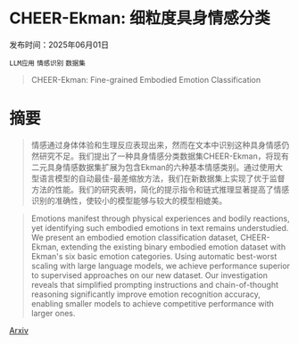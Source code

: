 # CHEER-Ekman: 细粒度具身情感分类

发布时间：2025年06月01日

`LLM应用` `情感识别` `数据集`

> CHEER-Ekman: Fine-grained Embodied Emotion Classification

# 摘要

> 情感通过身体体验和生理反应表现出来，然而在文本中识别这种具身情感仍然研究不足。我们提出了一种具身情感分类数据集CHEER-Ekman，将现有二元具身情感数据集扩展为包含Ekman的六种基本情感类别。通过使用大型语言模型的自动最佳-最差缩放方法，我们在新数据集上实现了优于监督方法的性能。我们的研究表明，简化的提示指令和链式推理显著提高了情感识别的准确性，使较小的模型能够与较大的模型相媲美。

> Emotions manifest through physical experiences and bodily reactions, yet identifying such embodied emotions in text remains understudied. We present an embodied emotion classification dataset, CHEER-Ekman, extending the existing binary embodied emotion dataset with Ekman's six basic emotion categories. Using automatic best-worst scaling with large language models, we achieve performance superior to supervised approaches on our new dataset. Our investigation reveals that simplified prompting instructions and chain-of-thought reasoning significantly improve emotion recognition accuracy, enabling smaller models to achieve competitive performance with larger ones.

[Arxiv](https://arxiv.org/abs/2506.01047)